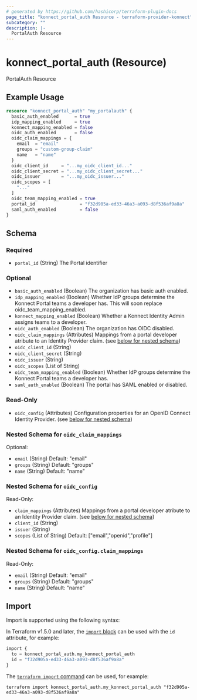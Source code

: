 ```yaml
---
# generated by https://github.com/hashicorp/terraform-plugin-docs
page_title: "konnect_portal_auth Resource - terraform-provider-konnect"
subcategory: ""
description: |-
  PortalAuth Resource
---
```


# konnect_portal_auth (Resource)

PortalAuth Resource

## Example Usage

```terraform
resource "konnect_portal_auth" "my_portalauth" {
  basic_auth_enabled      = true
  idp_mapping_enabled     = true
  konnect_mapping_enabled = false
  oidc_auth_enabled       = false
  oidc_claim_mappings = {
    email  = "email"
    groups = "custom-group-claim"
    name   = "name"
  }
  oidc_client_id     = "...my_oidc_client_id..."
  oidc_client_secret = "...my_oidc_client_secret..."
  oidc_issuer        = "...my_oidc_issuer..."
  oidc_scopes = [
    "..."
  ]
  oidc_team_mapping_enabled = true
  portal_id                 = "f32d905a-ed33-46a3-a093-d8f536af9a8a"
  saml_auth_enabled         = false
}
```

<!-- schema generated by tfplugindocs -->
## Schema

### Required

- `portal_id` (String) The Portal identifier

### Optional

- `basic_auth_enabled` (Boolean) The organization has basic auth enabled.
- `idp_mapping_enabled` (Boolean) Whether IdP groups determine the Konnect Portal teams a developer has. This will soon replace oidc_team_mapping_enabled.
- `konnect_mapping_enabled` (Boolean) Whether a Konnect Identity Admin assigns teams to a developer.
- `oidc_auth_enabled` (Boolean) The organization has OIDC disabled.
- `oidc_claim_mappings` (Attributes) Mappings from a portal developer atribute to an Identity Provider claim. (see [below for nested schema](#nestedatt--oidc_claim_mappings))
- `oidc_client_id` (String)
- `oidc_client_secret` (String)
- `oidc_issuer` (String)
- `oidc_scopes` (List of String)
- `oidc_team_mapping_enabled` (Boolean) Whether IdP groups determine the Konnect Portal teams a developer has.
- `saml_auth_enabled` (Boolean) The portal has SAML enabled or disabled.

### Read-Only

- `oidc_config` (Attributes) Configuration properties for an OpenID Connect Identity Provider. (see [below for nested schema](#nestedatt--oidc_config))

<a id="nestedatt--oidc_claim_mappings"></a>
### Nested Schema for `oidc_claim_mappings`

Optional:

- `email` (String) Default: "email"
- `groups` (String) Default: "groups"
- `name` (String) Default: "name"


<a id="nestedatt--oidc_config"></a>
### Nested Schema for `oidc_config`

Read-Only:

- `claim_mappings` (Attributes) Mappings from a portal developer atribute to an Identity Provider claim. (see [below for nested schema](#nestedatt--oidc_config--claim_mappings))
- `client_id` (String)
- `issuer` (String)
- `scopes` (List of String) Default: ["email","openid","profile"]

<a id="nestedatt--oidc_config--claim_mappings"></a>
### Nested Schema for `oidc_config.claim_mappings`

Read-Only:

- `email` (String) Default: "email"
- `groups` (String) Default: "groups"
- `name` (String) Default: "name"

## Import

Import is supported using the following syntax:

In Terraform v1.5.0 and later, the [`import` block](https://developer.hashicorp.com/terraform/language/import) can be used with the `id` attribute, for example:

```terraform
import {
  to = konnect_portal_auth.my_konnect_portal_auth
  id = "f32d905a-ed33-46a3-a093-d8f536af9a8a"
}
```

The [`terraform import` command](https://developer.hashicorp.com/terraform/cli/commands/import) can be used, for example:

```shell
terraform import konnect_portal_auth.my_konnect_portal_auth "f32d905a-ed33-46a3-a093-d8f536af9a8a"
```
